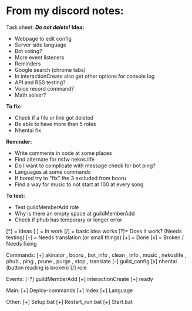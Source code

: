 # From my discord notes:
Task sheet: __***Do not delete!***__
__**Idea:**__
- Webpage to edit config
- Server side language
- Bot voting?
- More event listeners
- Reminders
- Google search (chrome tabs)
- In interactionCreate also get other options for console log
- API and RSS testing?
- Voice record command?
- Math solver?

__**To fix:**__
- Check if a file or link got deleted
- Be able to have more than 5 roles
- Nhentai fix

__**Reminder:**__
- Write comments in code at some places
- Find alternate for nsfw nekos.life
- Do I want to complicate with message check for bot ping?
- Languages at some commands
- If bored try to "fix" the 3 excluded from booru
- Find a way for music to not start at 100 at every song

__**To test:**__
- Test guildMemberAdd role
- Why is there an empty space at guildMemberAdd
- Check if phub has temporary or longer error


[\*] = Ideas
[  ] = In work
[/] = basic idea works
[?]= Does it work? (Needs testing)
[-] = Needs translation (or small things)
[+] = Done
[x] = Broken / Needs fixing

Commands:
[+] akinator , booru , bot_info , clean , info , music , nekoslife , phub , ping , prune , purge , stop , translate
[-] guild_config
[x] nhentai (button reading is broken)
[/] role

Events:
[-?] guildMemberAdd
[+] interactionCreate
[+] ready

Main: 
[+] Deploy-commands
[+] Index
[+] Language

Other:
[+] Setup.bat
[+] Restart_run.bat
[+] Start.bat